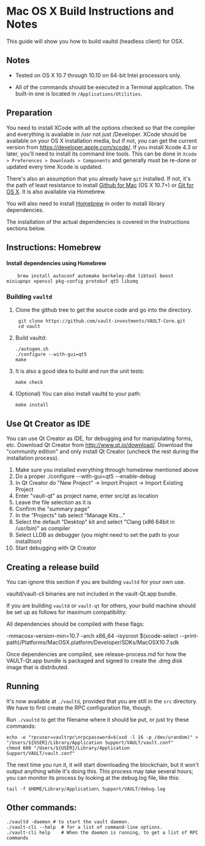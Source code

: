 Mac OS X Build Instructions and Notes
====================================
This guide will show you how to build vaultd (headless client) for OSX.

Notes
-----

* Tested on OS X 10.7 through 10.10 on 64-bit Intel processors only.

* All of the commands should be executed in a Terminal application. The
built-in one is located in `/Applications/Utilities`.

Preparation
-----------

You need to install XCode with all the options checked so that the compiler
and everything is available in /usr not just /Developer. XCode should be
available on your OS X installation media, but if not, you can get the
current version from https://developer.apple.com/xcode/. If you install
Xcode 4.3 or later, you'll need to install its command line tools. This can
be done in `Xcode > Preferences > Downloads > Components` and generally must
be re-done or updated every time Xcode is updated.

There's also an assumption that you already have `git` installed. If
not, it's the path of least resistance to install [Github for Mac](https://mac.github.com/)
(OS X 10.7+) or
[Git for OS X](https://code.google.com/p/git-osx-installer/). It is also
available via Homebrew.

You will also need to install [Homebrew](http://brew.sh) in order to install library
dependencies.

The installation of the actual dependencies is covered in the Instructions
sections below.

Instructions: Homebrew
----------------------

#### Install dependencies using Homebrew

        brew install autoconf automake berkeley-db4 libtool boost miniupnpc openssl pkg-config protobuf qt5 libzmq

### Building `vaultd`

1. Clone the github tree to get the source code and go into the directory.

        git clone https://github.com/vault-investments/VAULT-Core.git
        cd vault

2.  Build vaultd:

        ./autogen.sh
        ./configure --with-gui=qt5
        make

3.  It is also a good idea to build and run the unit tests:

        make check

4.  (Optional) You can also install vaultd to your path:

        make install

Use Qt Creator as IDE
------------------------
You can use Qt Creator as IDE, for debugging and for manipulating forms, etc.
Download Qt Creator from http://www.qt.io/download/. Download the "community edition" and only install Qt Creator (uncheck the rest during the installation process).

1. Make sure you installed everything through homebrew mentioned above
2. Do a proper ./configure --with-gui=qt5 --enable-debug
3. In Qt Creator do "New Project" -> Import Project -> Import Existing Project
4. Enter "vault-qt" as project name, enter src/qt as location
5. Leave the file selection as it is
6. Confirm the "summary page"
7. In the "Projects" tab select "Manage Kits..."
8. Select the default "Desktop" kit and select "Clang (x86 64bit in /usr/bin)" as compiler
9. Select LLDB as debugger (you might need to set the path to your installtion)
10. Start debugging with Qt Creator

Creating a release build
------------------------
You can ignore this section if you are building `vaultd` for your own use.

vaultd/vault-cli binaries are not included in the vault-Qt.app bundle.

If you are building `vaultd` or `vault-qt` for others, your build machine should be set up
as follows for maximum compatibility:

All dependencies should be compiled with these flags:

 -mmacosx-version-min=10.7
 -arch x86_64
 -isysroot $(xcode-select --print-path)/Platforms/MacOSX.platform/Developer/SDKs/MacOSX10.7.sdk

Once dependencies are compiled, see release-process.md for how the VAULT-Qt.app
bundle is packaged and signed to create the .dmg disk image that is distributed.

Running
-------

It's now available at `./vaultd`, provided that you are still in the `src`
directory. We have to first create the RPC configuration file, though.

Run `./vaultd` to get the filename where it should be put, or just try these
commands:

    echo -e "rpcuser=vaultrpc\nrpcpassword=$(xxd -l 16 -p /dev/urandom)" > "/Users/${USER}/Library/Application Support/VAULT/vault.conf"
    chmod 600 "/Users/${USER}/Library/Application Support/VAULT/vault.conf"

The next time you run it, it will start downloading the blockchain, but it won't
output anything while it's doing this. This process may take several hours;
you can monitor its process by looking at the debug.log file, like this:

    tail -f $HOME/Library/Application\ Support/VAULT/debug.log

Other commands:
-------

    ./vaultd -daemon # to start the vault daemon.
    ./vault-cli --help  # for a list of command-line options.
    ./vault-cli help    # When the daemon is running, to get a list of RPC commands
